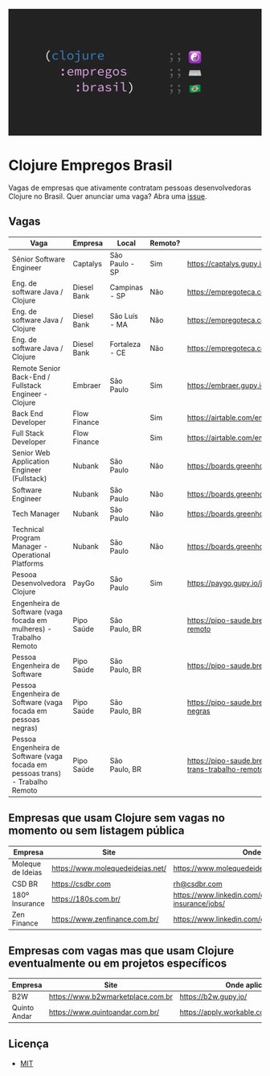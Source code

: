 ![Clojure Empregos Brasil](./docs/cover.png)

# Clojure Empregos Brasil

Vagas de empresas que ativamente contratam pessoas desenvolvedoras Clojure no Brasil. Quer anunciar uma vaga? Abra uma [issue](https://github.com/renatoalencar/clojure-empregos-brasil/issues).

## Vagas


|                                                                           Vaga |      Empresa |          Local | Remoto? |                                                                                                           Onde aplicar |
|--------------------------------------------------------------------------------|--------------|----------------|---------|------------------------------------------------------------------------------------------------------------------------|
|                                                       Sênior Software Engineer |     Captalys | São Paulo - SP |     Sim |                                                                                   https://captalys.gupy.io/jobs/548436 |
|                                                Eng. de software Java / Clojure |  Diesel Bank |  Campinas - SP |     Não |                                                                    https://empregoteca.compleo.com.br/Visualizar/66834 |
|                                                Eng. de software Java / Clojure |  Diesel Bank |  São Luís - MA |     Não |                                                                    https://empregoteca.compleo.com.br/Visualizar/66834 |
|                                                Eng. de software Java / Clojure |  Diesel Bank | Fortaleza - CE |     Não |                                                                    https://empregoteca.compleo.com.br/Visualizar/66834 |
|                          Remote Senior Back-End / Fullstack Engineer - Clojure |      Embraer |      São Paulo |     Sim |                                                    https://embraer.gupy.io/jobs/536712?jobBoardSource=gupy_public_page |
|                                                             Back End Developer | Flow Finance |                |     Sim |                     https://airtable.com/embed/shrG8DnjAdAOAZm9h/tble1ghQMefhblMVK/viwOzu3raZSmdxK7Z/recdywWrnobwHWmOy |
|                                                           Full Stack Developer | Flow Finance |                |     Sim |                     https://airtable.com/embed/shrG8DnjAdAOAZm9h/tble1ghQMefhblMVK/viwOzu3raZSmdxK7Z/recGtRyuHlvFhUV0v |
|                                    Senior Web Application Engineer (Fullstack) |       Nubank |      São Paulo |     Não |                                                                       https://boards.greenhouse.io/nubank/jobs/2808085 |
|                                                              Software Engineer |       Nubank |      São Paulo |     Não |                                                                       https://boards.greenhouse.io/nubank/jobs/2569175 |
|                                                                   Tech Manager |       Nubank |      São Paulo |     Não |                                                                       https://boards.greenhouse.io/nubank/jobs/2989044 |
|                              Technical Program Manager - Operational Platforms |       Nubank |      São Paulo |     Não |                                                                       https://boards.greenhouse.io/nubank/jobs/2913410 |
|                                                  Pesooa Desenvolvedora Clojure |        PayGo |      São Paulo |     Sim |                                                      https://paygo.gupy.io/jobs/462412?jobBoardSource=gupy_public_page |
|             Engenheira de Software (vaga focada em mulheres) - Trabalho Remoto |   Pipo Saúde |  São Paulo, BR |         |             https://pipo-saude.breezy.hr/p/2508984cb6c6-engenheira-de-software-vaga-focada-em-mulheres-trabalho-remoto |
|                                                  Pessoa Engenheira de Software |   Pipo Saúde |  São Paulo, BR |         |                                              https://pipo-saude.breezy.hr/p/4339d952332d-pessoa-engenheira-de-software |
|                  Pessoa Engenheira de Software (vaga focada em pessoas negras) |   Pipo Saúde |  São Paulo, BR |         |                https://pipo-saude.breezy.hr/p/1a9152c5e824-pessoa-engenheira-de-software-vaga-focada-em-pessoas-negras |
| Pessoa Engenheira de Software (vaga focada em pessoas trans) - Trabalho Remoto |   Pipo Saúde |  São Paulo, BR |         | https://pipo-saude.breezy.hr/p/647061946892-pessoa-engenheira-de-software-vaga-focada-em-pessoas-trans-trabalho-remoto |


## Empresas que usam Clojure sem vagas no momento ou sem listagem pública


|           Empresa |                             Site |                                         Onde aplicar |
|-------------------|----------------------------------|------------------------------------------------------|
| Moleque de Ideias | https://www.molequedeideias.net/ |                     https://www.molequedeideias.net/ |
|            CSD BR |                https://csdbr.com |                                         rh@csdbr.com |
|    180º Insurance |             https://180s.com.br/ | https://www.linkedin.com/company/180-insurance/jobs/ |
|       Zen Finance |   https://www.zenfinance.com.br/ |  https://www.linkedin.com/company/zenfinancebr/jobs/ |


## Empresas com vagas mas que usam Clojure eventualmente ou em projetos específicos


|      Empresa |                              Site |                            Onde aplicar |
|--------------|-----------------------------------|-----------------------------------------|
|          B2W | https://www.b2wmarketplace.com.br |                    https://b2w.gupy.io/ |
| Quinto Andar |   https://www.quintoandar.com.br/ | https://apply.workable.com/quintoandar/ |


## Licença

* [MIT](./LICENSE)
